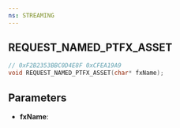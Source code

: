 ```yaml
---
ns: STREAMING
---
```

## REQUEST_NAMED_PTFX_ASSET

```c
// 0xF2B2353BBC0D4E8F 0xCFEA19A9
void REQUEST_NAMED_PTFX_ASSET(char* fxName);
```

## Parameters
* **fxName**:
